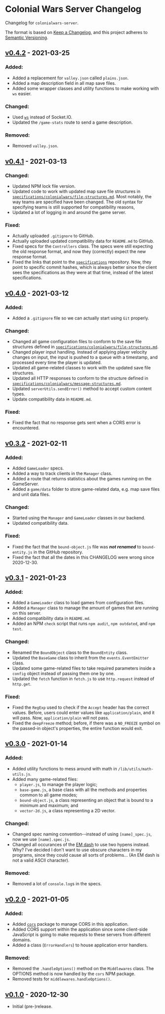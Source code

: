 # Colonial Wars Server Changelog
Changelog for ``colonialwars-server``.

The format is based on [Keep a Changelog][1], and this project adheres to [Semantic Versioning][2].

## [v0.4.2] - 2021-03-25
### Added:
- Added a replacement for ``valley.json`` called ``plains.json``.
- Added a map description field in all map save files.
- Added some wrapper classes and utility functions to make working with ``ws`` easier.
### Changed:
- Used [``ws``](https://www.npmjs.com/package/ws) instead of Socket.IO.
- Updated the ``/game-stats`` route to send a game description.
### Removed:
- Removed ``valley.json``.

## [v0.4.1] - 2021-03-13
### Changed:
- Updated NPM lock file version.
- Updated code to work with updated map save file structures in [``specifications/colonialwars/file-structures.md``](
  https://github.com/Take-Some-Bytes/specifications/blob/6505648b28a5f8b12edfaaf2d1df603ef48debc6/colonialwars/file-structures.md
). Most notably, the way teams are specified have been changed. The old syntax for specifying
teams is still supported for compatibility reasons, 
- Updated a lot of logging in and around the game server.
### Fixed:
- Actually uploaded ``.gitignore`` to GitHub.
- Actually uploaded updated compatibility data for ``README.md`` to GitHub.
- Fixed specs for the ``Controllers`` class. The specs were still expecting the old response format,
and now they (correctly) expect the new response format.
- Fixed the links that point to the [``specifications``](https://github.com/Take-Some-Bytes/specifications)
repository. Now, they point to specific commit hashes, which is always better since the client sees
the specifications as they were at that time, instead of the latest specifications.

## [v0.4.0] - 2021-03-12
### Added:
- Added a ``.gitignore`` file so we can actually start using ``Git`` properly.
### Changed:
- Changed all game configuration files to conform to the save file structures
defined in [``specifications/colonialwars/file-structures.md``](
  https://github.com/Take-Some-Bytes/specifications/blob/8b485d772503bcc0fce802a3407b5f54a655666c/colonialwars/file-structures.md
).
- Changed player input handling. Instead of applying player velocity changes
on input, the input is pushed to a queue with a timestamp, and processed
every time the player is updated.
- Updated all game-related classes to work with the updated save file structures.
- Updated all HTTP responses to conform to the structure defined in
[``specifications/colonialwars/message-structures.md``](
  https://github.com/Take-Some-Bytes/specifications/blob/main/colonialwars/message-structure.md#http-response-body-structure
).
- Updated ``serverUtils.sendError()`` method to accept custom content types.
- Update compatibility data in ``README.md``.
### Fixed:
- Fixed the fact that no response gets sent when a CORS error is encountered.

## [v0.3.2] - 2021-02-11
### Added:
- Added ``GameLoader`` specs.
- Added a way to track clients in the ``Manager`` class.
- Added a route that returns statistics about the games running on the GameServer.
- Added a ``game/data`` folder to store game-related data, e.g. map save files
and unit data files.
### Changed:
- Started using the ``Manager`` and ``GameLoader`` classes in our backend.
- Updated compatibility data.
### Fixed:
- Fixed the fact that the ``bound-object.js`` file was ***not renamed*** to ``bound-entity.js``
in the GitHub repository.
- Fixed the fact that all the dates in this CHANGELOG were wrong since
2020-12-30.

## [v0.3.1] - 2021-01-23
### Added:
- Added a ``GameLoader`` class to load games from configuration files.
- Added a ``Manager`` class to manage the amount of games that are running on this server.
- Added compatibility data in ``README.md``.
- Added an NPM ``check`` script that runs ``npm audit``, ``npm outdated``, and ``npm test``.
### Changed:
- Renamed the ``BoundObject`` class to the ``BoundEntity`` class.
- Updated the ``BaseGame`` class to inherit from the ``events.EventEmitter`` class.
- Updated some game-related files to take required parameters inside a ``config`` object instead
of passing them one by one.
- Updated the ``fetch`` function in ``fetch.js`` to use ``http.request`` instead of ``http.get``.
### Fixed:
- Fixed the ``RegExp`` used to check if the ``Accept`` header has the correct values. Before,
users could enter values like ``application/plain``, and it will pass. Now, ``application/plain``
will not pass.
- Fixed the ``deepFreeze`` method; before, if there was a ``NO_FREEZE`` symbol on the passed-in object's
properties, the entire function would exit.

## [v0.3.0] - 2021-01-14
### Added:
- Added utility functions to mess around with math in ``/lib/utils/math-utils.js``.
- Added many game-related files:
  * ``player.js``, to manage the player logic;
  * ``base-game.js``, a base class with all the methods and properties common
  to all game modes;
  * ``bound-object.js``, a class representing an object that is bound to a minimum and maximum; and
  * ``vector-2d.js``, a class representing a 2D vector.
### Changed:
- Changed spec naming convention--instead of using ``[name]_spec.js``, now we use ``[name].spec.js``.
- Changed all occurances of the [EM dash](https://www.thesaurus.com/e/grammar/em-dash/) to use two
hypens instead. Why? I've decided I don't want to use obscure characters in my programs, since they could
cause all sorts of problems... (An EM dash is not a valid ASCII character).
### Removed:
- Removed a lot of ``console.log``s in the specs.

## [v0.2.0] - 2021-01-05
### Added:
- Added [``cors``](https://www.npmjs.com/package/cors) package to manage CORS in this application.
- Added CORS support within the application since some client-side JavaScript is going to
make requests to these servers from different domains.
- Added a class (``ErrorHandlers``) to house application error handlers.
### Removed:
- Removed the ``.handleOptions()`` method on the ``Middlewares`` class. The OPTIONS method is now
handled by the ``cors`` NPM package.
- Removed tests for ``middlewares.handleOptions()``.

## [v0.1.0] - 2020-12-30
- Initial (pre-)release.

[1]: https://keepachangelog.com/
[2]: https://semver.org

[v0.1.0]: https://github.com/Take-Some-Bytes/colonialwars-server/tree/4faa6df4e70ab7239b6d7edf29d22feb026657f3
[v0.2.0]: https://github.com/Take-Some-Bytes/colonialwars-server/tree/db96ffa372e8791d2a1cdbf47d4b69550b0cb3d4
[v0.3.0]: https://github.com/Take-Some-Bytes/colonialwars-server/tree/b4038be257524ea868baaf4cdd04893918946f8e
[v0.3.1]: https://github.com/Take-Some-Bytes/colonialwars-server/tree/f1323f4de881d09549b9f965f7b853ebe7277c32
[v0.3.2]: https://github.com/Take-Some-Bytes/colonialwars-server/tree/1c66e82c53ae1c64810d7068f8642ebfca1062b3
[v0.4.0]: https://github.com/Take-Some-Bytes/colonialwars-server/tree/ca6c60753f6ab621059641cb8e5a79eda8acf5c4
[v0.4.1]: https://github.com/Take-Some-Bytes/colonialwars-server/tree/cd8bb1506754564979add0c67c86d1f108a9e8a8
[v0.4.2]: https://github.com/Take-Some-Bytes/colonialwars-server/tree/main
